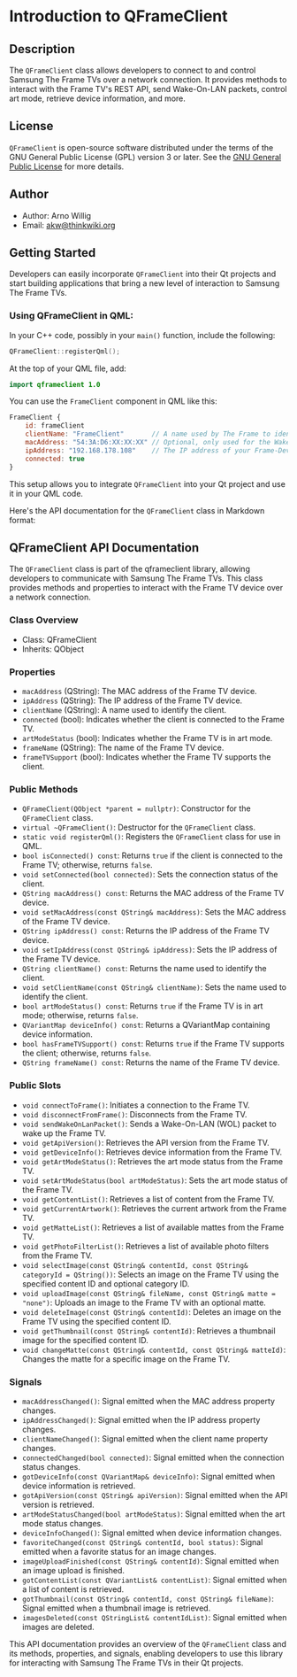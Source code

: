 # Introduction to QFrameClient

## Description

The `QFrameClient` class allows developers to connect to and control Samsung The Frame TVs over a network connection. It provides methods to interact with the Frame TV's REST API, send Wake-On-LAN packets, control art mode, retrieve device information, and more.

## License

`QFrameClient` is open-source software distributed under the terms of the GNU General Public License (GPL) version 3 or later. See the [GNU General Public License](https://www.gnu.org/licenses/) for more details.

## Author

- Author: Arno Willig
- Email: akw@thinkwiki.org

## Getting Started

Developers can easily incorporate `QFrameClient` into their Qt projects and start building applications that bring a new level of interaction to Samsung The Frame TVs.

### Using QFrameClient in QML:

In your C++ code, possibly in your `main()` function, include the following:

```cpp
QFrameClient::registerQml();
```

At the top of your QML file, add:

```qml
import qframeclient 1.0
```

You can use the `FrameClient` component in QML like this:

```qml
FrameClient {
    id: frameClient
    clientName: "FrameClient"       // A name used by The Frame to identify clients
    macAddress: "54:3A:D6:XX:XX:XX" // Optional, only used for the Wake-On-LAN feature
    ipAddress: "192.168.178.108"    // The IP address of your Frame-Device.
    connected: true
}
```

This setup allows you to integrate `QFrameClient` into your Qt project and use it in your QML code.

Here's the API documentation for the `QFrameClient` class in Markdown format:

## QFrameClient API Documentation

The `QFrameClient` class is part of the qframeclient library, allowing developers to communicate with Samsung The Frame TVs. This class provides methods and properties to interact with the Frame TV device over a network connection.

### Class Overview

- Class: QFrameClient
- Inherits: QObject

### Properties

- `macAddress` (QString): The MAC address of the Frame TV device.
- `ipAddress` (QString): The IP address of the Frame TV device.
- `clientName` (QString): A name used to identify the client.
- `connected` (bool): Indicates whether the client is connected to the Frame TV.
- `artModeStatus` (bool): Indicates whether the Frame TV is in art mode.
- `frameName` (QString): The name of the Frame TV device.
- `frameTVSupport` (bool): Indicates whether the Frame TV supports the client.

### Public Methods

- `QFrameClient(QObject *parent = nullptr)`: Constructor for the `QFrameClient` class.
- `virtual ~QFrameClient()`: Destructor for the `QFrameClient` class.
- `static void registerQml()`: Registers the `QFrameClient` class for use in QML.
- `bool isConnected() const`: Returns `true` if the client is connected to the Frame TV; otherwise, returns `false`.
- `void setConnected(bool connected)`: Sets the connection status of the client.
- `QString macAddress() const`: Returns the MAC address of the Frame TV device.
- `void setMacAddress(const QString& macAddress)`: Sets the MAC address of the Frame TV device.
- `QString ipAddress() const`: Returns the IP address of the Frame TV device.
- `void setIpAddress(const QString& ipAddress)`: Sets the IP address of the Frame TV device.
- `QString clientName() const`: Returns the name used to identify the client.
- `void setClientName(const QString& clientName)`: Sets the name used to identify the client.
- `bool artModeStatus() const`: Returns `true` if the Frame TV is in art mode; otherwise, returns `false`.
- `QVariantMap deviceInfo() const`: Returns a QVariantMap containing device information.
- `bool hasFrameTVSupport() const`: Returns `true` if the Frame TV supports the client; otherwise, returns `false`.
- `QString frameName() const`: Returns the name of the Frame TV device.

### Public Slots

- `void connectToFrame()`: Initiates a connection to the Frame TV.
- `void disconnectFromFrame()`: Disconnects from the Frame TV.
- `void sendWakeOnLanPacket()`: Sends a Wake-On-LAN (WOL) packet to wake up the Frame TV.
- `void getApiVersion()`: Retrieves the API version from the Frame TV.
- `void getDeviceInfo()`: Retrieves device information from the Frame TV.
- `void getArtModeStatus()`: Retrieves the art mode status from the Frame TV.
- `void setArtModeStatus(bool artModeStatus)`: Sets the art mode status of the Frame TV.
- `void getContentList()`: Retrieves a list of content from the Frame TV.
- `void getCurrentArtwork()`: Retrieves the current artwork from the Frame TV.
- `void getMatteList()`: Retrieves a list of available mattes from the Frame TV.
- `void getPhotoFilterList()`: Retrieves a list of available photo filters from the Frame TV.
- `void selectImage(const QString& contentId, const QString& categoryId = QString())`: Selects an image on the Frame TV using the specified content ID and optional category ID.
- `void uploadImage(const QString& fileName, const QString& matte = "none")`: Uploads an image to the Frame TV with an optional matte.
- `void deleteImage(const QString& contentId)`: Deletes an image on the Frame TV using the specified content ID.
- `void getThumbnail(const QString& contentId)`: Retrieves a thumbnail image for the specified content ID.
- `void changeMatte(const QString& contentId, const QString& matteId)`: Changes the matte for a specific image on the Frame TV.

### Signals

- `macAddressChanged()`: Signal emitted when the MAC address property changes.
- `ipAddressChanged()`: Signal emitted when the IP address property changes.
- `clientNameChanged()`: Signal emitted when the client name property changes.
- `connectedChanged(bool connected)`: Signal emitted when the connection status changes.
- `gotDeviceInfo(const QVariantMap& deviceInfo)`: Signal emitted when device information is retrieved.
- `gotApiVersion(const QString& apiVersion)`: Signal emitted when the API version is retrieved.
- `artModeStatusChanged(bool artModeStatus)`: Signal emitted when the art mode status changes.
- `deviceInfoChanged()`: Signal emitted when device information changes.
- `favoriteChanged(const QString& contentId, bool status)`: Signal emitted when a favorite status for an image changes.
- `imageUploadFinished(const QString& contentId)`: Signal emitted when an image upload is finished.
- `gotContentList(const QVariantList& contentList)`: Signal emitted when a list of content is retrieved.
- `gotThumbnail(const QString& contentId, const QString& fileName)`: Signal emitted when a thumbnail image is retrieved.
- `imagesDeleted(const QStringList& contentIdList)`: Signal emitted when images are deleted.

This API documentation provides an overview of the `QFrameClient` class and its methods, properties, and signals, enabling developers to use this library for interacting with Samsung The Frame TVs in their Qt projects.
